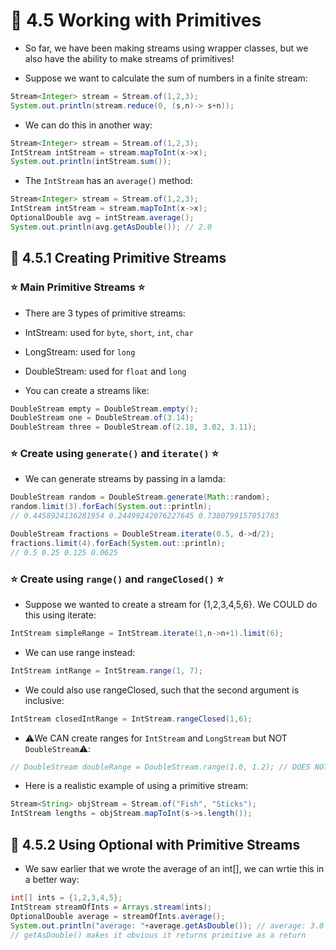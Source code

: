
# 🧠 4.5 Working with Primitives

* So far, we have been making streams using wrapper classes, but we also have the ability to make streams of primitives!

* Suppose we want to calculate the sum of numbers in a finite stream:

```java
Stream<Integer> stream = Stream.of(1,2,3);
System.out.println(stream.reduce(0, (s,n)-> s+n));
```

* We can do this in another way:

```java
Stream<Integer> stream = Stream.of(1,2,3);
IntStream intStream = stream.mapToInt(x->x);
System.out.println(intStream.sum());
```

* The `IntStream` has an `average()` method:

```java
Stream<Integer> stream = Stream.of(1,2,3);
IntStream intStream = stream.mapToInt(x->x);
OptionalDouble avg = intStream.average();
System.out.println(avg.getAsDouble()); // 2.0
```

## 🔴 4.5.1 Creating Primitive Streams

### ⭐ Main Primitive Streams ⭐


* There are 3 types of primitive streams:

- IntStream: used for `byte`, `short`, `int`, `char`

- LongStream: used for `long`

- DoubleStream: used for `float` and `long`

* You can create a streams like:

```java
DoubleStream empty = DoubleStream.empty();
DoubleStream one = DoubleStream.of(3.14);
DoubleStream three = DoubleStream.of(2.18, 3.02, 3.11);
```

### ⭐ Create using `generate()` and `iterate()` ⭐

* We can generate streams by passing in a lamda:

```java
DoubleStream random = DoubleStream.generate(Math::random);
random.limit(3).forEach(System.out::println);
// 0.4458924136281954 0.24499242076227645 0.7380799157851783

DoubleStream fractions = DoubleStream.iterate(0.5, d->d/2);
fractions.limit(4).forEach(System.out::println);
// 0.5 0.25 0.125 0.0625
```

### ⭐ Create using `range()` and `rangeClosed()` ⭐

* Suppose we wanted to create a stream for {1,2,3,4,5,6}. We COULD do this using iterate:

```java
IntStream simpleRange = IntStream.iterate(1,n->n+1).limit(6);
```

* We can use range instead:

```java
IntStream intRange = IntStream.range(1, 7);
```

* We could also use rangeClosed, such that the second argument is inclusive:

```java
IntStream closedIntRange = IntStream.rangeClosed(1,6);
```

* ⚠️We CAN create ranges for `IntStream` and `LongStream` but NOT `DoubleStream`⚠️:

```java
// DoubleStream doubleRange = DoubleStream.range(1.0, 1.2); // DOES NOT COMPILE
```

* Here is a realistic example of using a primitive stream:

```java
Stream<String> objStream = Stream.of("Fish", "Sticks");
IntStream lengths = objStream.mapToInt(s->s.length());
```

## 🔴 4.5.2 Using Optional with Primitive Streams

* We saw earlier that we wrote the average of an int[], we can wrtie this in a better way:

```java
int[] ints = {1,2,3,4,5};
IntStream streamOfInts = Arrays.stream(ints);
OptionalDouble average = streamOfInts.average();
System.out.println("average: "+average.getAsDouble()); // average: 3.0
// getAsDouble() makes it obvious it returns primitive as a return	
```